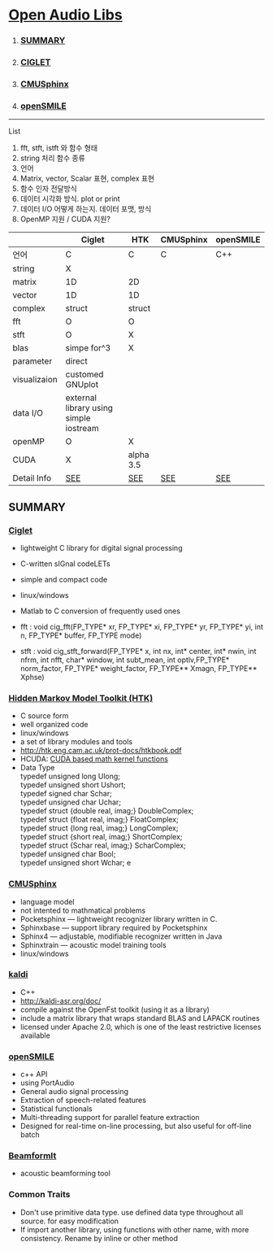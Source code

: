 
# <a name ="TOP">[Open Audio Libs](../README.md)</a>

1. ### [SUMMARY](#summary)  
2. ### [CIGLET](./CIGLET.md#CIGLET)
4. ### [CMUSphinx](./CMUSphinx.md#CMUSphinx)
5. ### [openSMILE](./openSMILE.md#openSMILE)
---  

List  
1. fft, stft, istft 와 함수 형태
2. string 처리 함수 종류
3. 언어
4. Matrix, vector, Scalar 표현, complex 표현
5. 함수 인자 전달방식
6. 데이터 시각화 방식. plot or print
7. 데이터 I/O 어떻게 하는지. 데이터 포맷, 방식
8. OpenMP 지원 / CUDA 지원?

&nbsp;|Ciglet|HTK|CMUSphinx|openSMILE
---|---|---|---|---
 언어|C |C |C |C++
 string| X| | |
 matrix| 1D |2D | |
 vector| 1D | 1D| |
 complex|struct |struct | |
 fft| O | O| |
 stft| O |X | |
 blas| simpe for^3 | X | |
 parameter| direct | | |
 visualizaion| customed GNUplot| | |
 data I/O|external library using simple iostream | | |
 openMP| O | X | |
 CUDA| X | alpha 3.5 | |
 Detail Info| [SEE](#1) |[SEE](#2) | [SEE](#3)|[SEE](#4)

 
## SUMMARY<a name = "summary"></a>  
 
### [Ciglet](https://github.com/Sleepwalking/ciglet)<a name="1"></a>
+ lightweight C library for digital signal processing
+ C-written sIGnal codeLETs
+ simple and compact code
+ linux/windows
+ Matlab  to C conversion of frequently used ones 

+ fft : void cig_fft(FP_TYPE* xr, FP_TYPE* xi, FP_TYPE* yr, FP_TYPE* yi, int n, FP_TYPE* buffer, FP_TYPE mode)  
+ stft : void cig_stft_forward(FP_TYPE* x, int nx, int* center, int* nwin, int nfrm, int nfft, char* window, int subt_mean, int optlv,FP_TYPE* norm_factor, FP_TYPE* weight_factor, FP_TYPE** Xmagn, FP_TYPE** Xphse)  



### [Hidden Markov Model Toolkit (HTK)](http://htk.eng.cam.ac.uk/)<a name="2"></a>
+ C source form
+ well organized code
+ linux/windows
+ a set of library modules and tools  
+ http://htk.eng.cam.ac.uk/prot-docs/htkbook.pdf  
+ HCUDA: [CUDA based math kernel functions](http://htk.eng.cam.ac.uk/pdf/woodland_htk35_uea.pdf)
+ Data Type    
typedef unsigned long           Ulong;  
typedef unsigned short          Ushort;  
typedef signed char         Schar;  
typedef unsigned char           Uchar;  
typedef struct {double  real, imag;}    DoubleComplex;  
typedef struct {float   real, imag;}    FloatComplex;  
typedef struct {long    real, imag;}    LongComplex;  
typedef struct {short   real, imag;}    ShortComplex;  
typedef struct {Schar   real, imag;}    ScharComplex;  
typedef unsigned char           Bool;  
typedef unsigned short          Wchar;  e



### [CMUSphinx](https://cmusphinx.github.io/)<a name="3"></a>
+ language model
+ not intented to mathmatical problems
+ Pocketsphinx — lightweight recognizer library written in C.
+ Sphinxbase — support library required by Pocketsphinx
+ Sphinx4 — adjustable, modifiable recognizer written in Java
+ Sphinxtrain — acoustic model training tools
+ linux/windows

### [kaldi](https://github.com/kaldi-asr/kaldi)
+ C++
+ http://kaldi-asr.org/doc/
+ compile against the OpenFst toolkit (using it as a library)
+ include a matrix library that wraps standard BLAS and LAPACK routines
+ licensed under Apache 2.0, which is one of the least restrictive licenses available

### [openSMILE](https://audeering.com/technology/opensmile/)<a name="4"></a>
+ c++ API
+ using PortAudio
+ General audio signal processing
+ Extraction of speech-related features
+ Statistical functionals
+ Multi-threading support for parallel feature extraction
+ Designed for real-time on-line processing, but also useful for off-line batch 

### [BeamformIt](https://github.com/xanguera/BeamformIt)
+ acoustic beamforming tool

### Common Traits
+ Don't use primitive data type. use defined data type throughout all source. for easy modification
+ If import another library, using functions with other name, with more consistency. Rename by inline or other method
